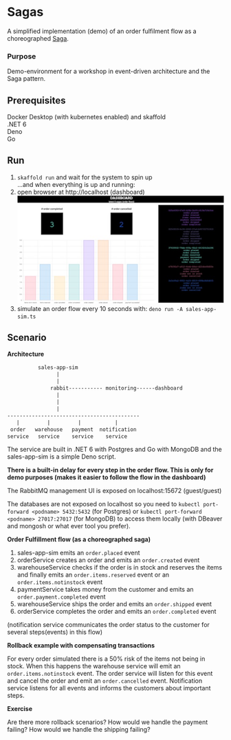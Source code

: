 # Sagas

A simplified implementation (demo) of an order fulfilment flow as a choreographed [Saga](https://microservices.io/patterns/data/saga.html). 

### Purpose
Demo-environment for a workshop in event-driven architecture and the Saga pattern. 

## Prerequisites
Docker Desktop (with kubernetes enabled) and skaffold   
.NET 6    
Deno   
Go   

## Run
1. ``skaffold run`` and wait for the system to spin up  
...and when everything is up and running:
2. open browser at http://localhost (dashboard)  
![dashboard](./dashboard.jpg)
3.  simulate an order flow 
every 10 seconds with: ```deno run -A sales-app-sim.ts```   



## Scenario  

**Architecture**  

```
          sales-app-sim 
                |
                |
              rabbit----------- monitoring------dashboard
                |
                |
                |
-------------------------------------------          
   |         |         |           |               
 order   warehouse   payment  notification
service   service    service    service 

```
The service are built in .NET 6 with Postgres and Go with MongoDB and the sales-app-sim is a simple Deno script. 

**There is a built-in delay for every step in the order flow. This is only for demo purposes (makes it easier to follow the flow in the dashboard)**

The RabbitMQ management UI is exposed on localhost:15672 (guest/guest)  

The databases are not exposed on localhost so you need to ``kubectl port-forward <podname> 5432:5432`` (for Postgres) or ``kubectl port-forward <podname> 27017:27017`` (for MongoDB) to access them locally (with DBeaver and mongosh or what ever tool you prefer).

**Order Fulfillment flow (as a choreographed saga)**

1. sales-app-sim emits an ``order.placed`` event
2. orderService creates an order and emits an ``order.created`` event  
3. warehouseService checks if the order is in stock and reserves the items and finally emits an ``order.items.reserved`` event or an ``order.items.notinstock`` event
4. paymentService takes money from the customer and emits an ``order.payment.completed`` event
5. warehouseService ships the order and emits an ``order.shipped`` event  
6. orderService completes the order and emits an ``order.completed`` event

(notification service communicates the order status to the customer for several steps(events) in this flow)


**Rollback example with compensating transactions**

For every order simulated there is a 50% risk of the items not being in stock. When this happens the warehouse service will emit an ``order.items.notinstock`` event. The order service will listen for this event and cancel the order and emit an ``order.cancelled`` event. Notification service listens for all events and informs the customers about important steps.

**Exercise**

Are there more rollback scenarios? How would we handle the payment failing? How would we handle the shipping failing?

